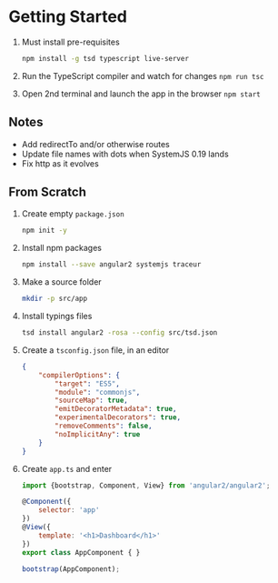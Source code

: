 # Getting Started

1. Must install pre-requisites

	```bash
	npm install -g tsd typescript live-server
	```

1. Run the TypeScript compiler and watch for changes `npm run tsc`

1. Open 2nd terminal and launch the app in the browser `npm start`


## Notes

- Add redirectTo and/or otherwise routes
- Update file names with dots when SystemJS 0.19 lands
- Fix http as it evolves

## From Scratch


1. Create empty `package.json`

	```bash
	npm init -y
	```

1. Install npm packages

	```bash
	npm install --save angular2 systemjs traceur
	```

1. Make a source folder

	```bash
	mkdir -p src/app
	```

1. Install typings files

	```bash
	tsd install angular2 -rosa --config src/tsd.json
	```

1. Create a `tsconfig.json` file, in an editor

	```json
	{
		"compilerOptions": {
			"target": "ES5",
			"module": "commonjs",
			"sourceMap": true,
			"emitDecoratorMetadata": true,
			"experimentalDecorators": true,
			"removeComments": false,
			"noImplicitAny": true
		}
	}
	```

1. Create `app.ts` and enter

	```javascript
	import {bootstrap, Component, View} from 'angular2/angular2';

	@Component({
		selector: 'app'
	})
	@View({
		template: '<h1>Dashboard</h1>'
	})
	export class AppComponent { }

	bootstrap(AppComponent);
	```
